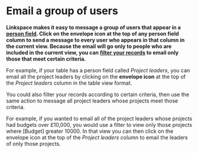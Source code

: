 

# Email a group of users

**Linkspace makes it easy to message a group of users that appear in a [person field](../../../030-tables/050-fields/030-field-types/090-person-field.md). Click on the envelope icon at the top of any person field column to send a message to every user who appears in that column in the current view. Because the email will go only to people who are included in the current view, you can&nbsp;[filter your records](../../../../040-filtered-view.md) to email only those that meet certain criteria.&nbsp;**

For example, if your table has a person field called *Project leaders*, you can email all the project leaders by clicking on the **envelope icon** at the top of the *Project leaders* column in the table view format.

You could also filter your records according to certain criteria, then use the same action to message all project leaders whose projects meet those criteria.

For example, if you wanted to email all of the project leaders whose projects had budgets over &pound;10,000, you would use a filter to view only those projects where [Budget] greater 10000. In that view you can then click on the envelope icon at the top of the *Project leaders* column to email the leaders of only those projects.